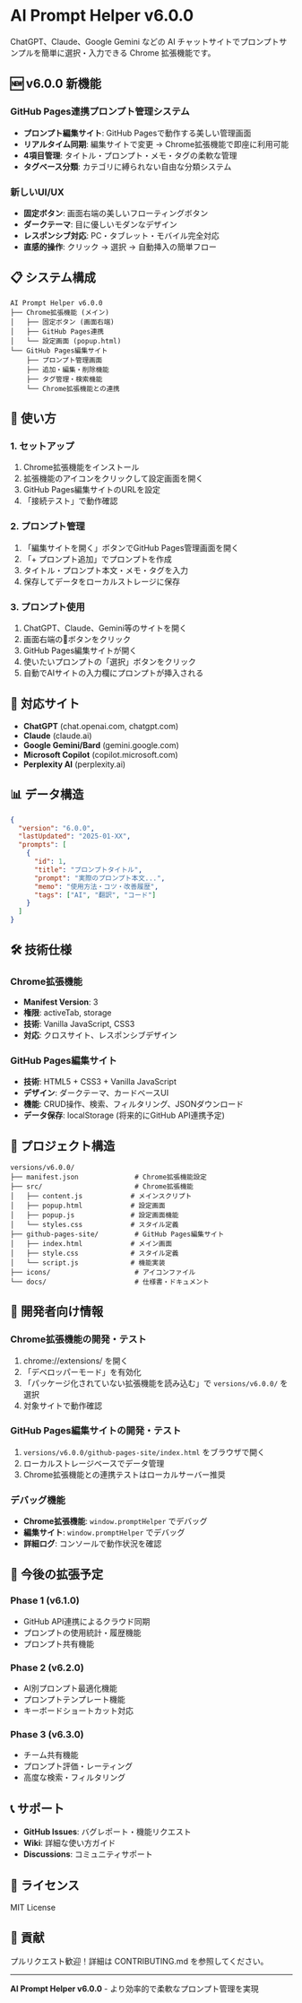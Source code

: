 # AI Prompt Helper v6.0.0

ChatGPT、Claude、Google Gemini などの AI チャットサイトでプロンプトサンプルを簡単に選択・入力できる Chrome 拡張機能です。

## 🆕 v6.0.0 新機能

### GitHub Pages連携プロンプト管理システム
- **プロンプト編集サイト**: GitHub Pagesで動作する美しい管理画面
- **リアルタイム同期**: 編集サイトで変更 → Chrome拡張機能で即座に利用可能
- **4項目管理**: タイトル・プロンプト・メモ・タグの柔軟な管理
- **タグベース分類**: カテゴリに縛られない自由な分類システム

### 新しいUI/UX
- **固定ボタン**: 画面右端の美しいフローティングボタン
- **ダークテーマ**: 目に優しいモダンなデザイン
- **レスポンシブ対応**: PC・タブレット・モバイル完全対応
- **直感的操作**: クリック → 選択 → 自動挿入の簡単フロー

## 📋 システム構成

```
AI Prompt Helper v6.0.0
├── Chrome拡張機能 (メイン)
│   ├── 固定ボタン (画面右端)
│   ├── GitHub Pages連携
│   └── 設定画面 (popup.html)
└── GitHub Pages編集サイト
    ├── プロンプト管理画面
    ├── 追加・編集・削除機能
    ├── タグ管理・検索機能
    └── Chrome拡張機能との連携
```

## 🚀 使い方

### 1. セットアップ
1. Chrome拡張機能をインストール
2. 拡張機能のアイコンをクリックして設定画面を開く
3. GitHub Pages編集サイトのURLを設定
4. 「接続テスト」で動作確認

### 2. プロンプト管理
1. 「編集サイトを開く」ボタンでGitHub Pages管理画面を開く
2. 「+ プロンプト追加」でプロンプトを作成
3. タイトル・プロンプト本文・メモ・タグを入力
4. 保存してデータをローカルストレージに保存

### 3. プロンプト使用
1. ChatGPT、Claude、Gemini等のサイトを開く
2. 画面右端の📝ボタンをクリック
3. GitHub Pages編集サイトが開く
4. 使いたいプロンプトの「選択」ボタンをクリック
5. 自動でAIサイトの入力欄にプロンプトが挿入される

## 🎯 対応サイト

- **ChatGPT** (chat.openai.com, chatgpt.com)
- **Claude** (claude.ai)
- **Google Gemini/Bard** (gemini.google.com)
- **Microsoft Copilot** (copilot.microsoft.com)
- **Perplexity AI** (perplexity.ai)

## 📊 データ構造

```json
{
  "version": "6.0.0",
  "lastUpdated": "2025-01-XX",
  "prompts": [
    {
      "id": 1,
      "title": "プロンプトタイトル",
      "prompt": "実際のプロンプト本文...",
      "memo": "使用方法・コツ・改善履歴",
      "tags": ["AI", "翻訳", "コード"]
    }
  ]
}
```

## 🛠️ 技術仕様

### Chrome拡張機能
- **Manifest Version**: 3
- **権限**: activeTab, storage
- **技術**: Vanilla JavaScript, CSS3
- **対応**: クロスサイト、レスポンシブデザイン

### GitHub Pages編集サイト
- **技術**: HTML5 + CSS3 + Vanilla JavaScript
- **デザイン**: ダークテーマ、カードベースUI
- **機能**: CRUD操作、検索、フィルタリング、JSONダウンロード
- **データ保存**: localStorage (将来的にGitHub API連携予定)

## 📁 プロジェクト構造

```
versions/v6.0.0/
├── manifest.json              # Chrome拡張機能設定
├── src/                       # Chrome拡張機能
│   ├── content.js            # メインスクリプト
│   ├── popup.html            # 設定画面
│   ├── popup.js              # 設定画面機能
│   └── styles.css            # スタイル定義
├── github-pages-site/         # GitHub Pages編集サイト
│   ├── index.html            # メイン画面
│   ├── style.css             # スタイル定義
│   └── script.js             # 機能実装
├── icons/                     # アイコンファイル
└── docs/                      # 仕様書・ドキュメント
```

## 🔧 開発者向け情報

### Chrome拡張機能の開発・テスト
1. chrome://extensions/ を開く
2. 「デベロッパーモード」を有効化
3. 「パッケージ化されていない拡張機能を読み込む」で `versions/v6.0.0/` を選択
4. 対象サイトで動作確認

### GitHub Pages編集サイトの開発・テスト
1. `versions/v6.0.0/github-pages-site/index.html` をブラウザで開く
2. ローカルストレージベースでデータ管理
3. Chrome拡張機能との連携テストはローカルサーバー推奨

### デバッグ機能
- **Chrome拡張機能**: `window.promptHelper` でデバッグ
- **編集サイト**: `window.promptHelper` でデバッグ
- **詳細ログ**: コンソールで動作状況を確認

## 🚦 今後の拡張予定

### Phase 1 (v6.1.0)
- GitHub API連携によるクラウド同期
- プロンプトの使用統計・履歴機能
- プロンプト共有機能

### Phase 2 (v6.2.0)
- AI別プロンプト最適化機能
- プロンプトテンプレート機能
- キーボードショートカット対応

### Phase 3 (v6.3.0)
- チーム共有機能
- プロンプト評価・レーティング
- 高度な検索・フィルタリング

## 📞 サポート

- **GitHub Issues**: バグレポート・機能リクエスト
- **Wiki**: 詳細な使い方ガイド
- **Discussions**: コミュニティサポート

## 📄 ライセンス

MIT License

## 🤝 貢献

プルリクエスト歓迎！詳細は CONTRIBUTING.md を参照してください。

---

**AI Prompt Helper v6.0.0** - より効率的で柔軟なプロンプト管理を実現
